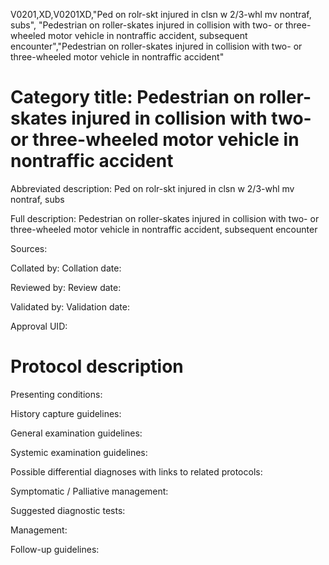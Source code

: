 V0201,XD,V0201XD,"Ped on rolr-skt injured in clsn w 2/3-whl mv nontraf, subs", "Pedestrian on roller-skates injured in collision with two- or three-wheeled motor vehicle in nontraffic accident, subsequent encounter","Pedestrian on roller-skates injured in collision with two- or three-wheeled motor vehicle in nontraffic accident"
# Category title: Pedestrian on roller-skates injured in collision with two- or three-wheeled motor vehicle in nontraffic accident

Abbreviated description: Ped on rolr-skt injured in clsn w 2/3-whl mv nontraf, subs

Full description: Pedestrian on roller-skates injured in collision with two- or three-wheeled motor vehicle in nontraffic accident, subsequent encounter

Sources:

Collated by:
Collation date:

Reviewed by:
Review date:

Validated by:
Validation date:

Approval UID:

# Protocol description

Presenting conditions:

History capture guidelines:

General examination guidelines:

Systemic examination guidelines:

Possible differential diagnoses with links to related protocols:

Symptomatic / Palliative management:

Suggested diagnostic tests:

Management:

Follow-up guidelines:
